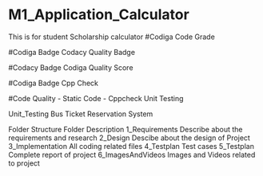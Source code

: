 # M1_Application_Calculator
This is for student Scholarship calculator
#Codiga Code Grade

#Codiga Badge
Codacy Quality Badge

#Codacy Badge
Codiga Quality Score

#Codiga Badge
Cpp Check

#Code Quality - Static Code - Cppcheck
Unit Testing

Unit_Testing
Bus Ticket Reservation System


Folder Structure
Folder 	Description
1_Requirements 	Describe about the requirements and research
2_Design 	Descibe about the design of Project
3_Implementation 	All coding related files
4_Testplan 	Test cases
5_Testplan 	Complete report of project
6_ImagesAndVideos 	Images and Videos related to project
